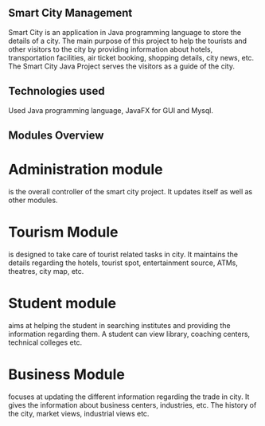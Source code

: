 ## Smart City Management

Smart City is an application in Java programming language to store the details of a city. The main purpose of this project to help the tourists and other visitors to the city by providing information about hotels, transportation facilities, air ticket booking, shopping details, city news, etc. The Smart City Java Project serves the visitors as a guide of the city.

## Technologies used

Used Java programming language, JavaFX for GUI and Mysql.

## Modules Overview 

# Administration module
is the overall controller of the smart city project. It updates itself as well as other modules. 
# Tourism Module 
is designed to take care of tourist related tasks in city. It maintains the details regarding the hotels, tourist spot, entertainment source, ATMs, theatres, city map, etc.
# Student module 
aims at helping the student in searching institutes and providing the information regarding them. A student can view library, coaching centers, technical colleges etc.
# Business Module 
focuses at updating the different information regarding the trade in city. It gives the information about business centers, industries, etc. The history of the city, market views, industrial views etc.

